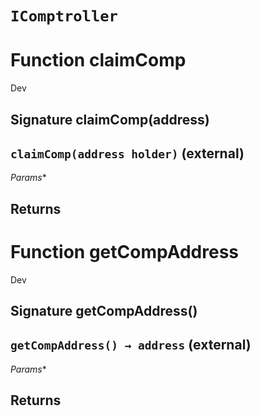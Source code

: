 # `IComptroller`




# Function claimComp

Dev 
## Signature claimComp(address)
## `claimComp(address holder)` (external)
*Params**

**Returns**
-----
# Function getCompAddress

Dev 
## Signature getCompAddress()
## `getCompAddress() → address` (external)
*Params**

**Returns**
-----

